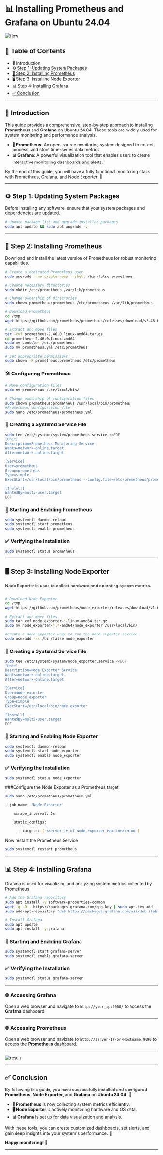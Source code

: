# 📊 Installing Prometheus and Grafana on Ubuntu 24.04

![flow](https://github.com/waiyanphyoeoo/install-grafana-prometheus-node-exporter/blob/c0d40229925465ca74fb7da9474f34fae2129195/flow.png)


## 📌 Table of Contents

- [📖 Introduction](#-introduction)
- [⚙️ Step 1: Updating System Packages](#️-step-1-updating-system-packages)
- [📡 Step 2: Installing Prometheus](#-step-2-installing-prometheus)
- [🖥️ Step 3: Installing Node Exporter](#️-step-3-installing-node-exporter)
- [📊 Step 4: Installing Grafana](#-step-4-installing-grafana)
- [✅ Conclusion](#-conclusion)

---

## 📖 Introduction

This guide provides a comprehensive, step-by-step approach to installing **Prometheus** and **Grafana** on Ubuntu 24.04. These tools are widely used for system monitoring and performance analysis.

- **🚀 Prometheus**: An open-source monitoring system designed to collect, process, and store time-series data metrics.
- **📊 Grafana**: A powerful visualization tool that enables users to create interactive monitoring dashboards and alerts.

By the end of this guide, you will have a fully functional monitoring stack with Prometheus, Grafana, and Node Exporter. 🎯

---

## ⚙️ Step 1: Updating System Packages

Before installing any software, ensure that your system packages and dependencies are updated.

```bash
# Update package list and upgrade installed packages
sudo apt update && sudo apt upgrade -y
```

---

## 📡 Step 2: Installing Prometheus

Download and install the latest version of Prometheus for robust monitoring capabilities.

```bash
# Create a dedicated Prometheus user
sudo useradd --no-create-home --shell /bin/false prometheus

# Create necessary directories
sudo mkdir /etc/prometheus /var/lib/prometheus

# Change ownership of directories
sudo chown prometheus:prometheus /etc/prometheus /var/lib/prometheus

# Download Prometheus
cd /tmp
wget https://github.com/prometheus/prometheus/releases/download/v2.46.0/prometheus-2.46.0.linux-amd64.tar.gz

# Extract and move files
tar -xvf prometheus-2.46.0.linux-amd64.tar.gz
cd prometheus-2.46.0.linux-amd64
sudo mv console* /etc/prometheus
sudo mv prometheus.yml /etc/prometheus

# Set appropriate permissions
sudo chown -R prometheus:prometheus /etc/prometheus
```

### 🛠️ Configuring Prometheus

```bash
# Move configuration files
sudo mv prometheus /usr/local/bin/

# Change ownership of configuration files
sudo chown prometheus:prometheus /usr/local/bin/prometheus
#Prometheus configuration file
sudo nano /etc/prometheus/prometheus.yml
```

### 🔧 Creating a Systemd Service File

```bash
sudo tee /etc/systemd/system/prometheus.service <<EOF
[Unit]
Description=Prometheus Monitoring Service
Wants=network-online.target
After=network-online.target

[Service]
User=prometheus
Group=prometheus
Type=simple
ExecStart=/usr/local/bin/prometheus --config.file=/etc/prometheus/prometheus.yml --storage.tsdb.path=/var/lib/prometheus --web.console.templates=/etc/prometheus/consoles --web.console.libraries=/etc/prometheus/console_libraries

[Install]
WantedBy=multi-user.target
EOF
```

### 🚀 Starting and Enabling Prometheus

```bash
sudo systemctl daemon-reload
sudo systemctl start prometheus
sudo systemctl enable prometheus
```

### ✅ Verifying the Installation

```bash
sudo systemctl status prometheus
```

---

## 🖥️ Step 3: Installing Node Exporter

Node Exporter is used to collect hardware and operating system metrics.

```bash

# Download Node Exporter
cd /tmp
wget https://github.com/prometheus/node_exporter/releases/download/v1.6.1/node_exporter-1.6.1.linux-amd64.tar.gz

# Extract and move files
sudo tar xvf node_exporter-*-linux-amd64.tar.gz
sudo mv node_exporter-*.*-amd64/node_exporter /usr/local/bin/

#Create a node_exporter user to run the node exporter service
sudo useradd -rs /bin/false node_exporter
```

### 🔧 Creating a Systemd Service File

```bash
sudo tee /etc/systemd/system/node_exporter.service <<EOF
[Unit]
Description=Node Exporter Service
Wants=network-online.target
After=network-online.target

[Service]
User=node_exporter
Group=node_exporter
Type=simple
ExecStart=/usr/local/bin/node_exporter

[Install]
WantedBy=multi-user.target
EOF
```

### 🚀 Starting and Enabling Node Exporter

```bash
sudo systemctl daemon-reload
sudo systemctl start node_exporter
sudo systemctl enable node_exporter
```

### ✅ Verifying the Installation

```bash
sudo systemctl status node_exporter
```

###Configure the Node Exporter as a Prometheus target

```bash
sudo nano /etc/prometheus/prometheus.yml
```

```bash
- job_name: 'Node_Exporter'

    scrape_interval: 5s

    static_configs:

      - targets: ['<Server_IP_of_Node_Exporter_Machine>:9100']
```
Now restart the Prometheus Service
```bash
sudo systemctl restart prometheus
```
---

## 📊 Step 4: Installing Grafana

Grafana is used for visualizing and analyzing system metrics collected by Prometheus.

```bash
# Add the Grafana repository
sudo apt install -y software-properties-common
wget -q -O - https://packages.grafana.com/gpg.key | sudo apt-key add -
sudo add-apt-repository "deb https://packages.grafana.com/oss/deb stable main"

# Install Grafana
sudo apt update
sudo apt install -y grafana
```

### 🚀 Starting and Enabling Grafana

```bash
sudo systemctl start grafana-server
sudo systemctl enable grafana-server
```

### ✅ Verifying the Installation

```bash
sudo systemctl status grafana-server
```

---

### 🌐 **Accessing Grafana**  
Open a web browser and navigate to `http://your_ip:3000/` to access the **Grafana** dashboard.

---

### 🌐 **Accessing Prometheus**  
Open a web browser and navigate to `http://server-IP-or-Hostname:9090` to access the **Prometheus** dashboard.

---

![result](https://github.com/PHIOPHI/LinuxMonitorStack/blob/5b81c19881c79b9652367cf7d59e2fdf3019d426/Screenshot%20from%202025-02-25%2009-47-45.png)

---

## ✅ **Conclusion**  

By following this guide, you have successfully installed and configured **Prometheus**, **Node Exporter**, and **Grafana** on **Ubuntu 24.04**. 🎯 

- **📡 Prometheus** is now collecting system metrics efficiently. 
- **🖥️ Node Exporter** is actively monitoring hardware and OS data. 
- **📊 Grafana** is set up for data visualization and analysis. 

With these tools, you can create customized dashboards, set alerts, and gain deep insights into your system's performance. 🚀 

**Happy monitoring!** 🎉

---

